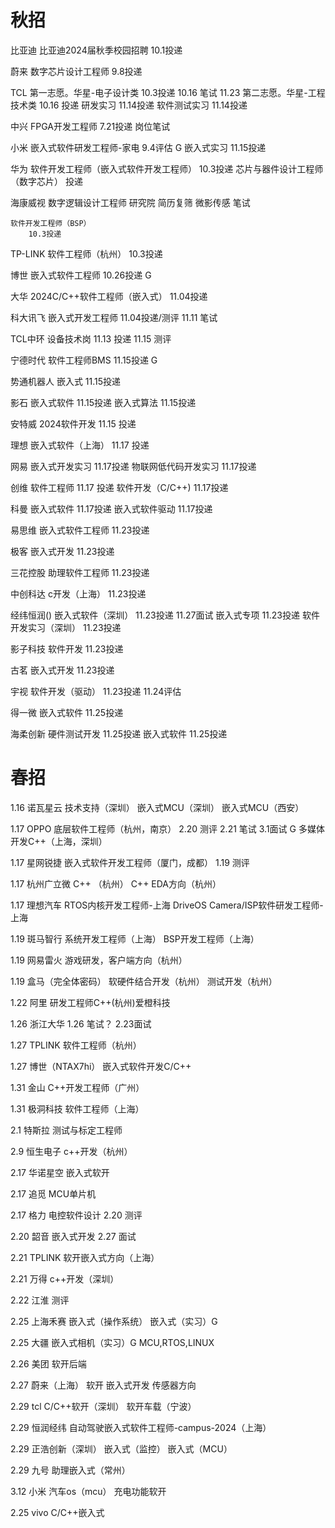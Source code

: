 # 秋招

比亚迪
	比亚迪2024届秋季校园招聘
		10.1投递

蔚来
	数字芯片设计工程师
		9.8投递

TCL
	第一志愿。华星-电子设计类 
		10.3投递
		10.16 笔试
		11.23
	第二志愿。华星-工程技术类
		10.16 投递
	研发实习
		11.14投递
	软件测试实习
		11.14投递

中兴
	FPGA开发工程师
		7.21投递
		岗位笔试

小米
	嵌入式软件研发工程师-家电
		9.4评估
		G
	嵌入式实习
		11.15投递

华为
	软件开发工程师（嵌入式软件开发工程师）
		10.3投递
	芯片与器件设计工程师（数字芯片）
		投递

海康威视
	数字逻辑设计工程师
		研究院
			简历复筛
		微影传感
			笔试
		
	软件开发工程师（BSP）
		10.3投递

TP-LINK
	软件工程师（杭州）
		10.3投递

博世
	嵌入式软件工程师
		10.26投递
		G

大华
	2024C/C++软件工程师（嵌入式）
		11.04投递

科大讯飞
	嵌入式开发工程师
		11.04投递/测评
		11.11 笔试

TCL中环
	设备技术岗
		11.13 投递
		11.15 测评

宁德时代
	软件工程师BMS
		11.15投递
		G

势通机器人
	嵌入式
	11.15投递

影石
	嵌入式软件
		11.15投递
	嵌入式算法
		11.15投递

安特威
	2024软件开发
		11.15 投递

理想
	嵌入式软件（上海）
		11.17 投递

网易
	嵌入式开发实习
		11.17投递
	物联网低代码开发实习
		11.17投递

创维
	软件工程师
		11.17 投递
	软件开发（C/C++)
		11.17投递

科曼
	嵌入式软件
		11.17投递
	嵌入式软件驱动
		11.17投递

易思维
	嵌入式软件工程师
		11.23投递

极客
	嵌入式开发
		11.23投递

三花控股
	助理软件工程师
		11.23投递

中创科达
	c开发（上海）
		11.23投递

经纬恒润()
	嵌入式软件（深圳）
		11.23投递
		11.27面试
	嵌入式专项
		11.23投递
	软件开发实习（深圳）
		11.23投递

影子科技
	软件开发
		11.23投递

古茗
	嵌入式开发
		11.23投递

宇视
	软件开发（驱动）
		11.23投递
		11.24评估

得一微
	嵌入式软件
		11.25投递

海柔创新
	硬件测试开发
		11.25投递
	嵌入式软件
		11.25投递




# 春招

1.16  诺瓦星云
	技术支持（深圳）
	嵌入式MCU（深圳）
	嵌入式MCU（西安）

1.17 OPPO
	底层软件工程师（杭州，南京）
		2.20 测评
		2.21 笔试
		3.1面试 G
	多媒体开发C++（上海，深圳）

1.17 星网锐捷
	嵌入式软件开发工程师（厦门，成都）
		1.19 测评

1.17 杭州广立微
	C++ （杭州）
	C++ EDA方向（杭州）

1.17 理想汽车
	RTOS内核开发工程师-上海
	DriveOS Camera/ISP软件研发工程师-上海

1.19 斑马智行
	系统开发工程师（上海）
	BSP开发工程师（上海）

1.19 网易雷火
	游戏研发，客户端方向（杭州）

1.19 盒马（完全体密码）
	软硬件结合开发（杭州）
	测试开发（杭州）

1.22 阿里
	研发工程师C++(杭州)爱橙科技

1.26 浙江大华
	1.26 笔试？
	2.23面试

1.27 TPLINK
	软件工程师（杭州）

1.27 博世（NTAX7hi）
	嵌入式软件开发C/C++

1.31 金山
	C++开发工程师（广州）

1.31 极洞科技
	软件工程师（上海）

2.1 特斯拉
	测试与标定工程师

2.9 恒生电子
	c++开发（杭州）

2.17 华诺星空
	嵌入式软开

2.17 追觅
	MCU单片机

2.17 格力
	电控软件设计
		2.20 测评

2.20 韶音
	嵌入式开发
		2.27 面试

2.21 TPLINK
	软开嵌入式方向（上海）

2.21 万得
	c++开发（深圳）

2.22 江淮
	测评

2.25 上海禾赛
	嵌入式（操作系统）
	嵌入式（实习）G

2.25 大疆
	嵌入式相机（实习）G
	MCU,RTOS,LINUX

2.26 美团
	软开后端

2.27 蔚来（上海）
	软开
	嵌入式开发
	传感器方向

2.29 tcl
	C/C++软开（深圳）
	软开车载（宁波）

2.29 恒润经纬
	自动驾驶嵌入式软件工程师-campus-2024（上海）

2.29 正浩创新（深圳）
	嵌入式（监控）
	嵌入式（MCU）

2.29 九号
	助理嵌入式（常州）

3.12 小米
	汽车os（mcu）
	充电功能软开

2.25 vivo
C/C++嵌入式




